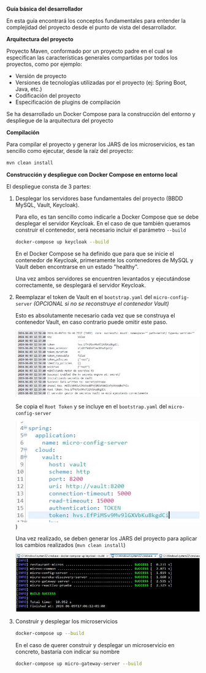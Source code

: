 **Guía básica del desarrollador**

En esta guía encontrará los conceptos fundamentales para entender la complejidad del proyecto desde el punto de vista del desarrollador.



**Arquitectura del proyecto**

Proyecto Maven, conformado por un proyecto padre en el cual se especifican las características generales compartidas por todos los proyectos, como por ejemplo:

- Versión de proyecto
- Versiones de tecnologías utilizadas por el proyecto (ej: Spring Boot, Java, etc.)
- Codificación del proyecto
- Especificación de plugins de compilación



Se ha desarrollado un Docker Compose para la construcción del entorno y despliegue de la arquitectura del proyecto

**Compilación**

Para compilar el proyecto y generar los JARS de los microservicios, es tan sencillo como ejecutar, desde la raíz del proyecto:

```bash
mvn clean install
```



**Construcción y despliegue con Docker Compose en entorno local**

El despliegue consta de 3 partes:

1. Desplegar los servidores base fundamentales del proyecto (BBDD MySQL, Vault, Keycloak).

   Para ello, es tan sencillo como indicarle a Docker Compose que se debe desplegar el servidor Keycloak. En el caso de que también queramos construir el contenedor, será necesario incluir el parámetro `--build`

   ```bash
   docker-compose up keycloak --build
   ```

   En el Docker Compose se ha definido que para que se inicie el contenedor de Keycloak, primeramente los contenedores de MySQL y Vault deben encontrarse en un estado "healthy".

   Una vez ambos servidores se encuentren levantados y ejecutándose correctamente, se desplegará el servidor Keycloak.

2. Reemplazar el token de Vault en el `bootstrap.yaml` del `micro-config-server` *(OPCIONAL si no se reconstruye el contenedor Vault)*

   Esto es absolutamente necesario cada vez que se construya el contenedor Vault, en caso contrario puede omitir este paso.

   ![](./wiki/dev_guide/imgs/vault_log.JPG)

   Se copia el `Root Token` y se incluye en el `bootstrap.yaml` del `micro-config-server`

   ![](./wiki/dev_guide/imgs/config_server_vault.JPG))

   Una vez realizado, se deben generar los JARS del proyecto para aplicar los cambios realizados (`mvn clean install`)

   ![](./wiki/dev_guide/imgs/mvn-clean-success.JPG)

3. Construir y desplegar los microservicios

   ```bash
   docker-compose up --build
   ```

   En el caso de querer construir y desplegar un microservicio en concreto, bastaría con indicar su nombre

   ```bash
   docker-compose up micro-gateway-server --build
   ```

   